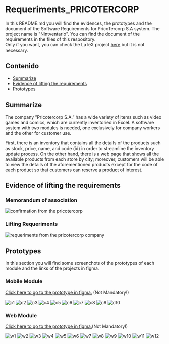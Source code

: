 # Requeriments_PRICOTERCORP
In this README.md you will find the evidences, the prototypes and the document of the Software Requirements for PricoTercorp S.A system.
The project name is "Nintventario". You can find the document of the requirements in the files of this respository. \
Only if you want, you can check the LaTeX project [here](https://es.overleaf.com/4254396624vdgszmjpzdtq#e96311) but it is not necessary.



## Contenido
* [Summarize](#summarize)
* [Evidence of lifting the requirements](#evidence-of-lifting-the-requirements)
* [Prototypes](#prototypes)

  

## Summarize
The company ”Pricotercorp S.A.” has a wide variety of items such as video games and
comics, which are currently inventoried in Excel. A software system with two modules
is needed, one exclusively for company workers and the other for customer use.

First, there is an inventory that contains all the details of the products such as stock,
price, name, and code (id) in order to streamline the inventory update process. On the 
other hand, there is a web page that shows all the available products from each store by city;
moreover, customers will be able to view the details of the aforementioned products except 
for the code of each product so that customers can reserve a product of interest.




## Evidence of lifting the requirements

### Memorandum of association
![confirmation from the pricotercorp](evidences/Memorandum_of_association.PNG)

### Lifting Requeriments
![requeriments from the pricotercorp company](evidences/Lifting_Requirements.jpeg)


## Prototypes
In this section you will find some screenchots of the prototypes of each module and the links of
the projects in figma.

### Mobile Module
[Click here to go to the prototype in figma.](https://www.figma.com/file/Z7bK7du3JL11GXdjHMKw8e/Aplicaci%C3%B3n-m%C3%B3vil?type=design&mode=design&t=5MIZgLxftGQTU0p4-1) (Not Mandatory!)

![c1](captures-mobile-prototype/c1.PNG)
![c2](captures-mobile-prototype/c2.PNG)
![c3](captures-mobile-prototype/c3.PNG)
![c4](captures-mobile-prototype/c4.PNG)
![c5](captures-mobile-prototype/c5.PNG)
![c6](captures-mobile-prototype/c6.PNG)
![c7](captures-mobile-prototype/c7.PNG)
![c8](captures-mobile-prototype/c8.PNG)
![c9](captures-mobile-prototype/c9.PNG)
![c10](captures-mobile-prototype/c10.PNG)

### Web Module
[Click here to go to the prototype in figma.](https://www.figma.com/file/6VRYsy5zd0mCjp9DBXiWGH/SITIO-WEB?type=design&node-id=0%3A1&mode=design&t=ZdupB0wBs5cKVbPd-1)(Not Mandatory!)

![w1](captures-web-prototype/C1.png)
![w2](captures-web-prototype/C2.png)
![w3](captures-web-prototype/C3.png)
![w4](captures-web-prototype/C4.png)
![w5](captures-web-prototype/C5.png)
![w6](captures-web-prototype/C6.png)
![w7](captures-web-prototype/C7.png)
![w8](captures-web-prototype/C8.png)
![w9](captures-web-prototype/C9.png)
![w10](captures-web-prototype/C10.png)
![w11](captures-web-prototype/C11.png)
![w12](captures-web-prototype/C12.png)


